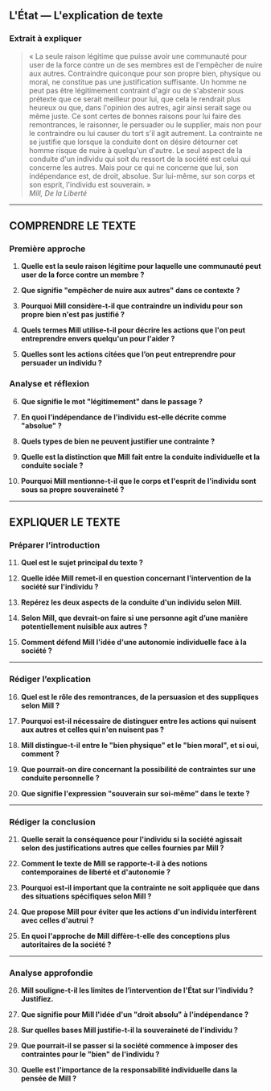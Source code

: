 ## L'État — L'explication de texte

### Extrait à expliquer
> « La seule raison légitime que puisse avoir une communauté pour user de la force contre un de ses membres est de l'empêcher de nuire aux autres. Contraindre quiconque pour son propre bien, physique ou moral, ne constitue pas une justification suffisante. Un homme ne peut pas être légitimement contraint d'agir ou de s'abstenir sous prétexte que ce serait meilleur pour lui, que cela le rendrait plus heureux ou que, dans l'opinion des autres, agir ainsi serait sage ou même juste. Ce sont certes de bonnes raisons pour lui faire des remontrances, le raisonner, le persuader ou le supplier, mais non pour le contraindre ou lui causer du tort s'il agit autrement. La contrainte ne se justifie que lorsque la conduite dont on désire détourner cet homme risque de nuire à quelqu'un d'autre. Le seul aspect de la conduite d'un individu qui soit du ressort de la société est celui qui concerne les autres. Mais pour ce qui ne concerne que lui, son indépendance est, de droit, absolue. Sur lui-même, sur son corps et son esprit, l'individu est souverain. »  
> *Mill, De la Liberté*

---

## COMPRENDRE LE TEXTE

### Première approche

1. **Quelle est la seule raison légitime pour laquelle une communauté peut user de la force contre un membre ?**

2. **Que signifie "empêcher de nuire aux autres" dans ce contexte ?**

3. **Pourquoi Mill considère-t-il que contraindre un individu pour son propre bien n'est pas justifié ?**

4. **Quels termes Mill utilise-t-il pour décrire les actions que l'on peut entreprendre envers quelqu'un pour l'aider ?**

5. **Quelles sont les actions citées que l’on peut entreprendre pour persuader un individu ?**

### Analyse et réflexion

6. **Que signifie le mot "légitimement" dans le passage ?**

7. **En quoi l'indépendance de l'individu est-elle décrite comme "absolue" ?**

8. **Quels types de bien ne peuvent justifier une contrainte ?**

9. **Quelle est la distinction que Mill fait entre la conduite individuelle et la conduite sociale ?**

10. **Pourquoi Mill mentionne-t-il que le corps et l'esprit de l'individu sont sous sa propre souveraineté ?**

---

## EXPLIQUER LE TEXTE

### Préparer l’introduction

11. **Quel est le sujet principal du texte ?**

12. **Quelle idée Mill remet-il en question concernant l’intervention de la société sur l'individu ?**

13. **Repérez les deux aspects de la conduite d'un individu selon Mill.**

14. **Selon Mill, que devrait-on faire si une personne agit d’une manière potentiellement nuisible aux autres ?**

15. **Comment défend Mill l'idée d'une autonomie individuelle face à la société ?**

---

### Rédiger l’explication

16. **Quel est le rôle des remontrances, de la persuasion et des suppliques selon Mill ?**

17. **Pourquoi est-il nécessaire de distinguer entre les actions qui nuisent aux autres et celles qui n'en nuisent pas ?**

18. **Mill distingue-t-il entre le "bien physique" et le "bien moral", et si oui, comment ?**

19. **Que pourrait-on dire concernant la possibilité de contraintes sur une conduite personnelle ?**

20. **Que signifie l'expression "souverain sur soi-même" dans le texte ?**

---

### Rédiger la conclusion

21. **Quelle serait la conséquence pour l'individu si la société agissait selon des justifications autres que celles fournies par Mill ?**

22. **Comment le texte de Mill se rapporte-t-il à des notions contemporaines de liberté et d'autonomie ?**

23. **Pourquoi est-il important que la contrainte ne soit appliquée que dans des situations spécifiques selon Mill ?**

24. **Que propose Mill pour éviter que les actions d'un individu interfèrent avec celles d'autrui ?**

25. **En quoi l'approche de Mill diffère-t-elle des conceptions plus autoritaires de la société ?**

---

### Analyse approfondie

26. **Mill souligne-t-il les limites de l’intervention de l'État sur l'individu ? Justifiez.**

27. **Que signifie pour Mill l'idée d'un "droit absolu" à l'indépendance ?**

28. **Sur quelles bases Mill justifie-t-il la souveraineté de l'individu ?**

29. **Que pourrait-il se passer si la société commence à imposer des contraintes pour le "bien" de l'individu ?**

30. **Quelle est l'importance de la responsabilité individuelle dans la pensée de Mill ?**